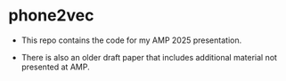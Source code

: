 # phone2vec

- This repo contains the code for my AMP 2025 presentation.

- There is also an older draft paper that includes additional material not presented at AMP.
